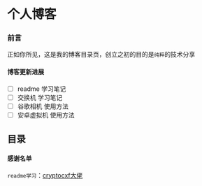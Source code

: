 
# __个人博客__

### 前言
正如你所见，这是我的博客目录页，创立之初的目的是``纯粹``的技术分享

#### 博客更新进展
- [ ] readme 学习笔记
- [ ] 交换机 学习笔记
- [ ] 谷歌相机 使用方法
- [ ] 安卓虚拟机 使用方法

## 目录


#### __感谢名单__  
``readme学习``：[cryptocxf大佬](https://blog.csdn.net/A33280000f?type=blog "点击跳转主页")